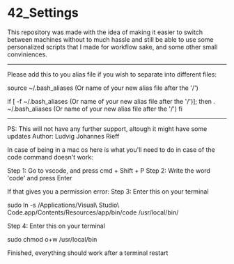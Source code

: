 # 42_Settings

This repository was made with the idea of making it easier to switch between machines without to much hassle and still be able to use some personalized scripts that I made for workflow sake, and some other small conviniences.

---

Please add this to you alias file if you wish to separate into different files:

source ~/.bash_aliases (Or name of your new alias file after the '/')

if [ -f ~/.bash_aliases (Or name of your new alias file after the '/')]; then
. ~/.bash_aliases (Or name of your new alias file after the '/')
fi

---

PS: This will not have any further support, altough it might have some updates
Author: Ludvig Johannes Rieff

In case of being in a mac os here is what you'll need to do in case of the code command doesn't work:

Step 1: Go to vscode, and press cmd + Shift + P
Step 2: Write the word 'code' and press Enter

If that gives you a permission error:
Step 3: Enter this on your terminal

sudo ln -s /Applications/Visual\ Studio\ Code.app/Contents/Resources/app/bin/code /usr/local/bin/

Step 4: Enter this on your terminal

sudo chmod o+w /usr/local/bin

Finished, everything should work after a terminal restart